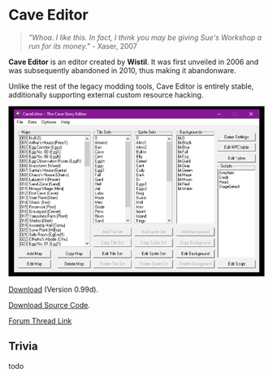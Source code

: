 
# Cave Editor	


> *"Whoa. I like this. In fact, I think you may be giving Sue's Workshop a run for its money."* 
      - Xaser, 2007


**Cave Editor** is an editor created by **Wistil**. It was first unveiled in 2006 and was subsequently abandoned in 2010, thus making it abandonware.

Unlike the rest of the legacy modding tools, Cave Editor is entirely stable, additionally supporting external custom resource hacking.

![Cave Editor main menu.](/wiki/img/CE_mainmenu.webp)



[Download](http://www.cavestory.org/downloads/CaveEditor0.99d.zip) (Version 0.99d).

[Download Source Code](http://www.cavestory.org/downloads/CaveEditorSource0.98e.zip).

[Forum Thread Link](https://forum.cavestory.org/threads/caveeditor-again-beta-maybe-alpha.611/)


## Trivia

todo
